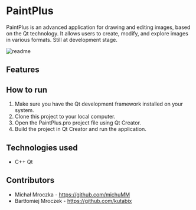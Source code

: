 # PaintPlus

PaintPlus is an advanced application for drawing and editing images, based on the Qt technology. It allows users to create, modify, and explore images in various formats. Still at development stage.

![readme](https://github.com/michuMM/PaintPlus/assets/63909687/a1256b88-3f42-48ce-95ce-39d3f9265654)

## Features



## How to run

1. Make sure you have the Qt development framework installed on your system.
2. Clone this project to your local computer.
3. Open the PaintPlus.pro project file using Qt Creator.
4. Build the project in Qt Creator and run the application.

## Technologies used

- C++ Qt

## Contributors

- Michał Mroczka - https://github.com/michuMM
- Bartłomiej Mroczek - https://github.com/kutabix
